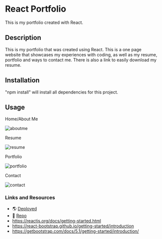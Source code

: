 # React Portfolio

This is my portfolio created with React.

## Description

This is my portfolio that was created using React.  This is a one page website that showcases my experiences with coding, as well as my resume, portfolio and ways to contact me.  There is also a link to easily download my resume.

## Installation

"npm install" will install all dependencies for this project.

## Usage

Home/About Me

![aboutme](https://user-images.githubusercontent.com/89749979/155894842-ebd684e0-00a4-4278-a1ba-17e3cd39aec2.png)

Resume

![resume](https://user-images.githubusercontent.com/89749979/155894850-b21dbb45-3c86-42f2-8bf8-8ebe94319044.png)

Portfolio

![portfolio](https://user-images.githubusercontent.com/89749979/155894866-0df0ef16-c7e5-458d-90dd-489766a958a0.png)

Contact

![contact](https://user-images.githubusercontent.com/89749979/155894870-67f447ba-0557-421a-9f68-33c59b8f71a5.png)


### Links and Resources

* 🌎 [Deployed](https://bmarsenault.github.io/react-portfolio/)
* 💾 [Repo](https://github.com/BMArsenault/react-portfolio)
* https://reactjs.org/docs/getting-started.html
* https://react-bootstrap.github.io/getting-started/introduction
* https://getbootstrap.com/docs/5.1/getting-started/introduction/
